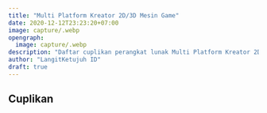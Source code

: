```yaml
---
title: "Multi Platform Kreator 2D/3D Mesin Game"
date: 2020-12-12T23:23:20+07:00
image: capture/.webp
opengraph:
  image: capture/.webp
description: "Daftar cuplikan perangkat lunak Multi Platform Kreator 2D/3D Mesin Game di LangitKetujuh OS"
author: "LangitKetujuh ID"
draft: true
---
```


## Cuplikan

